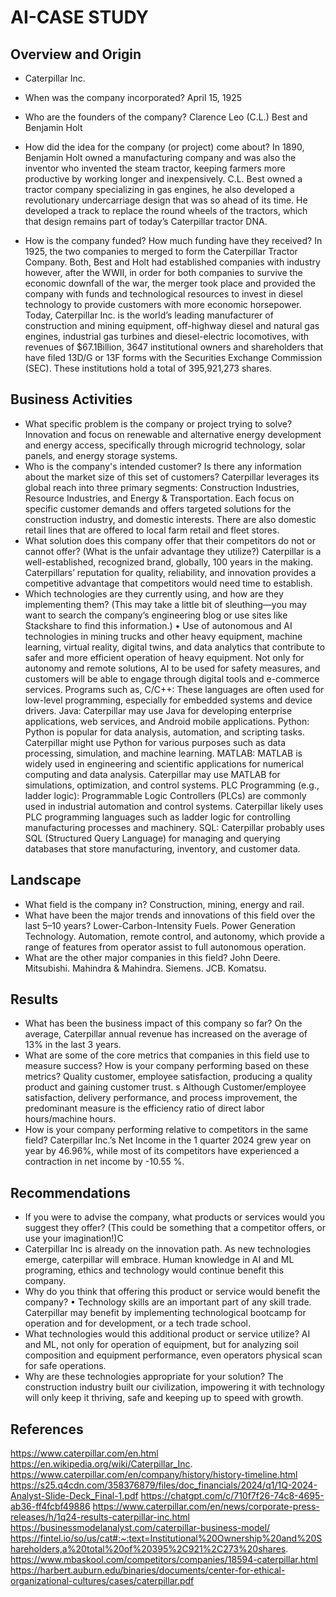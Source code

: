 # AI-CASE STUDY

## Overview and Origin

* Caterpillar Inc.

* When was the company incorporated?
 April 15, 1925
* Who are the founders of the company?
Clarence Leo (C.L.) Best and Benjamin Holt
* How did the idea for the company (or project) come about?
In 1890, Benjamin Holt owned a manufacturing company and was also the inventor who invented the steam tractor, keeping farmers more productive by working longer and inexpensively.  C.L. Best owned a tractor company specializing in gas engines, he also developed a revolutionary undercarriage design that was so ahead of its time. He developed a track to replace the round wheels of the tractors, which that design remains part of today’s Caterpillar tractor DNA. 
* How is the company funded? How much funding have they received?
In 1925, the two companies to merged to form the Caterpillar Tractor Company. Both, Best and Holt had established companies with industry however, after the WWII, in order for both companies to survive the economic downfall of the war, the merger took place and provided the company with funds and technological resources to invest in diesel technology to provide customers with more economic horsepower. Today, Caterpillar Inc. is the world’s leading manufacturer of construction and mining equipment, off-highway diesel and natural gas engines, industrial gas turbines and diesel-electric locomotives, with revenues of $67.1Billion, 3647 institutional owners and shareholders that have filed 13D/G or 13F forms with the Securities Exchange Commission (SEC). These institutions hold a total of 395,921,273 shares. 
## Business Activities

* What specific problem is the company or project trying to solve?
Innovation and focus on renewable and alternative energy development and energy access, specifically through microgrid technology, solar panels, and energy storage systems.
* Who is the company's intended customer? Is there any information about the market size of this set of customers?
Caterpillar leverages its global reach into three primary segments: Construction Industries, Resource Industries, and Energy & Transportation. Each focus on specific customer demands and offers targeted solutions for the construction industry, and domestic interests.  There are also domestic retail lines that are offered to local farm retail and fleet stores. 
* What solution does this company offer that their competitors do not or cannot offer? (What is the unfair advantage they utilize?)
Caterpillar is a well-established, recognized brand, globally, 100 years in the making.  Caterpillars’ reputation for quality, reliability, and innovation provides a competitive advantage that competitors would need time to establish.  
* Which technologies are they currently using, and how are they implementing them? (This may take a little bit of sleuthing&mdash;you may want to search the company’s engineering blog or use sites like Stackshare to find this information.)
•	Use of autonomous and AI technologies in mining trucks and other heavy equipment, machine learning, virtual reality, digital twins, and data analytics that contribute to safer and more efficient operation of heavy equipment. Not only for autonomy and remote solutions, AI to be used for safety measures, and customers will be able to engage through digital tools and e-commerce services. Programs such as, C/C++: These languages are often used for low-level programming, especially for embedded systems and device drivers. Java: Caterpillar may use Java for developing enterprise applications, web services, and Android mobile applications.  Python: Python is popular for data analysis, automation, and scripting tasks. Caterpillar might use Python for various purposes such as data processing, simulation, and machine learning.  MATLAB: MATLAB is widely used in engineering and scientific applications for numerical computing and data analysis. Caterpillar may use MATLAB for simulations, optimization, and control systems.  PLC Programming (e.g., ladder logic): Programmable Logic Controllers (PLCs) are commonly used in industrial automation and control systems. Caterpillar likely uses PLC programming languages such as ladder logic for controlling manufacturing processes and machinery. SQL: Caterpillar probably uses SQL (Structured Query Language) for managing and querying databases that store manufacturing, inventory, and customer data.
## Landscape

* What field is the company in?
Construction, mining, energy and rail.
* What have been the major trends and innovations of this field over the last 5&ndash;10 years?
Lower-Carbon-Intensity Fuels. Power Generation Technology. Automation, remote control, and autonomy, which provide a range of features from operator assist to full autonomous operation.
* What are the other major companies in this field?
John Deere.
Mitsubishi.
Mahindra & Mahindra.
Siemens.
JCB.
Komatsu.
## Results

* What has been the business impact of this company so far?
  On the average, Caterpillar annual revenue has increased on the average of 13% in the last 3 years.
* What are some of the core metrics that companies in this field use to measure success? How is your company performing based on these metrics?
Quality customer, employee satisfaction, producing a quality product and gaining customer trust.  s Although Customer/employee satisfaction, delivery performance, and process improvement, the predominant measure is the efficiency ratio of direct labor hours/machine hours.
* How is your company performing relative to competitors in the same field?
Caterpillar Inc.’s Net Income in the 1 quarter 2024 grew year on year by 46.96%, while most of its competitors have experienced a contraction in net income by -10.55 %.
## Recommendations

* If you were to advise the company, what products or services would you suggest they offer? (This could be something that a competitor offers, or use your imagination!)C
* Caterpillar Inc is already on the innovation path.  As new technologies emerge, caterpillar will embrace. Human knowledge in AI and ML programing, ethics and technology would continue benefit this company.
* Why do you think that offering this product or service would benefit the company?
•	Technology skills are an important part of any skill trade.  Caterpillar may benefit by implementing technological bootcamp for operation and for development, or a tech trade school.
* What technologies would this additional product or service utilize?
AI and ML, not only for operation of equipment, but for analyzing soil composition and equipment performance, even operators physical scan for safe operations.
* Why are these technologies appropriate for your solution?
The construction industry built our civilization, impowering it with technology will only keep it thriving, safe and keeping up to speed with growth.
## References 
https://www.caterpillar.com/en.html
https://en.wikipedia.org/wiki/Caterpillar_Inc.
https://www.caterpillar.com/en/company/history/history-timeline.html
https://s25.q4cdn.com/358376879/files/doc_financials/2024/q1/1Q-2024-Analyst-Slide-Deck_Final-1.pdf
https://chatgpt.com/c/710f7f26-74c8-4695-ab36-ff4fcbf49886
https://www.caterpillar.com/en/news/corporate-press-releases/h/1q24-results-caterpillar-inc.html
https://businessmodelanalyst.com/caterpillar-business-model/
https://fintel.io/so/us/cat#:~:text=Institutional%20Ownership%20and%20Shareholders,a%20total%20of%20395%2C921%2C273%20shares.
https://www.mbaskool.com/competitors/companies/18594-caterpillar.html
https://harbert.auburn.edu/binaries/documents/center-for-ethical-organizational-cultures/cases/caterpillar.pdf

